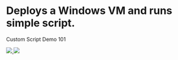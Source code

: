 # Deploys a Windows VM and runs simple script.
Custom Script Demo 101

<a href="https://portal.azure.com/#create/Microsoft.Template/uri/https%3A%2F%2Fraw.githubusercontent.com%2Fneilpeterson%2Fazure_Templates%2Fmaster%2Fwindows-custom-script-simple%2FWindowsVirtualMachine.json" target="_blank">
    <img src="http://azuredeploy.net/deploybutton.png"/>
</a>
<a href="http://armviz.io/#/?load=https%3A%2F%2Fraw.githubusercontent.com%2Fneilpeterson%2FAzure_Templates%2Fmaster%2Fwindows-custom-script-simple%2FWindowsVirtualMachine.json" target="_blank">
    <img src="http://armviz.io/visualizebutton.png"/>
</a>